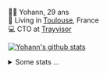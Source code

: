 <p>
  👨🏻 <bold>Yohann</bold>, 29 ans<br/>
  💼 Living in <a href="https://www.google.com/maps?q=toulouse">Toulouse</a>, France<br/>
  💻 CTO at <a href="https://trayvisor.com/">Trayvisor</a><br/>
</p>

<a href="https://github.com/anuraghazra/github-readme-stats"><img align="center" src="https://github-readme-stats-dviw-8taegaswk-yohann84ls-projects.vercel.app//api?username=yohann84L&show_icons=true&include_all_commits=true" alt="Yohann's github stats" /> </a>


<details>
  <summary>Some stats ...</summary><br/>
  

<!--START_SECTION:waka-->
![Code Time](http://img.shields.io/badge/Code%20Time-1%2C190%20hrs%2032%20mins-blue)

![Profile Views](http://img.shields.io/badge/Profile%20Views-0-blue)

**🐱 My GitHub Data** 

> 📦 440.9 kB Used in GitHub's Storage 
 > 
> 🏆 135 Contributions in the Year 2025
 > 
> 🚫 Not Opted to Hire
 > 
> 📜 26 Public Repositories 
 > 
> 🔑 21 Private Repositories 
 > 
**I'm an Early 🐤** 

```text
🌞 Morning                19247 commits       ████████░░░░░░░░░░░░░░░░░   30.53 % 
🌆 Daytime                36016 commits       ██████████████░░░░░░░░░░░   57.13 % 
🌃 Evening                7644 commits        ███░░░░░░░░░░░░░░░░░░░░░░   12.13 % 
🌙 Night                  133 commits         ░░░░░░░░░░░░░░░░░░░░░░░░░   00.21 % 
```
📅 **I'm Most Productive on Wednesday** 

```text
Monday                   11787 commits       █████░░░░░░░░░░░░░░░░░░░░   18.70 % 
Tuesday                  11771 commits       █████░░░░░░░░░░░░░░░░░░░░   18.67 % 
Wednesday                13274 commits       █████░░░░░░░░░░░░░░░░░░░░   21.06 % 
Thursday                 12811 commits       █████░░░░░░░░░░░░░░░░░░░░   20.32 % 
Friday                   12206 commits       █████░░░░░░░░░░░░░░░░░░░░   19.36 % 
Saturday                 422 commits         ░░░░░░░░░░░░░░░░░░░░░░░░░   00.67 % 
Sunday                   769 commits         ░░░░░░░░░░░░░░░░░░░░░░░░░   01.22 % 
```


📊 **This Week I Spent My Time On** 

```text
🕑︎ Time Zone: Europe/Paris

💬 Programming Languages: 
Python                   2 hrs 9 mins        ████████████████░░░░░░░░░   62.87 % 
YAML                     39 mins             █████░░░░░░░░░░░░░░░░░░░░   19.26 % 
TOML                     19 mins             ██░░░░░░░░░░░░░░░░░░░░░░░   09.39 % 
JSON                     9 mins              █░░░░░░░░░░░░░░░░░░░░░░░░   04.83 % 
Other                    2 mins              ░░░░░░░░░░░░░░░░░░░░░░░░░   01.41 % 

🔥 Editors: 
VS Code                  3 hrs 25 mins       █████████████████████████   99.33 % 
Zed                      1 min               ░░░░░░░░░░░░░░░░░░░░░░░░░   00.67 % 

💻 Operating System: 
Mac                      3 hrs 26 mins       █████████████████████████   100.00 % 
```

**I Mostly Code in Python** 

```text
Python                   25 repos            █████████████░░░░░░░░░░░░   53.19 % 
Jupyter Notebook         4 repos             ██░░░░░░░░░░░░░░░░░░░░░░░   08.51 % 
JavaScript               3 repos             ██░░░░░░░░░░░░░░░░░░░░░░░   06.38 % 
HTML                     2 repos             █░░░░░░░░░░░░░░░░░░░░░░░░   04.26 % 
Shell                    1 repo              █░░░░░░░░░░░░░░░░░░░░░░░░   02.13 % 
```




 Last Updated on 29/01/2025 00:37:24 UTC
<!--END_SECTION:waka-->
